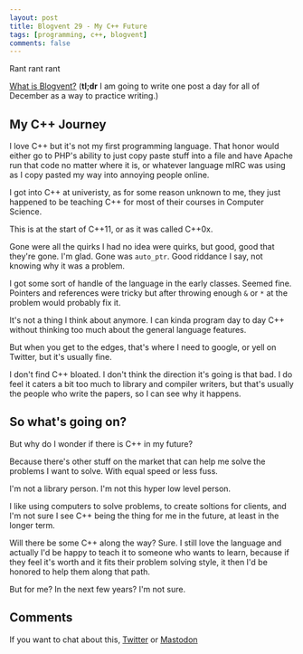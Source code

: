 ```yaml
---
layout: post
title: Blogvent 29 - My C++ Future
tags: [programming, c++, blogvent]
comments: false
---
```


Rant rant rant

[What is Blogvent?](/2022-11-27-blogvent-calendar/) (**tl;dr** I am going to write one post a day for all of December as a way to practice writing.)

## My C++ Journey

I love C++ but it's not my first programming language. That honor would either go to PHP's ability to just copy paste stuff into a file and have Apache run that code no matter where it is, or whatever language mIRC was using as I copy pasted my way into annoying people online.

I got into C++ at univeristy, as for some reason unknown to me, they just happened to be teaching C++ for most of their courses in Computer Science.

This is at the start of C++11, or as it was called C++0x.

Gone were all the quirks I had no idea were quirks, but good, good that they're gone. I'm glad. Gone was `auto_ptr`. Good riddance I say, not knowing why it was a problem.

I got some sort of handle of the language in the early classes. Seemed fine. Pointers and references were tricky but after throwing enough `&` or `*` at the problem would probably fix it.

It's not a thing I think about anymore. I can kinda program day to day C++ without thinking too much about the general language features.

But when you get to the edges, that's where I need to google, or yell on Twitter, but it's usually fine.

I don't find C++ bloated. I don't think the direction it's going is that bad. I do feel it caters a bit too much to library and compiler writers, but that's usually the people who write the papers, so I can see why it happens.

## So what's going on?

But why do I wonder if there is C++ in my future?

Because there's other stuff on the market that can help me solve the problems I want to solve. With equal speed or less fuss.

I'm not a library person. I'm not this hyper low level person.

I like using computers to solve problems, to create soltions for clients, and I'm not sure I see C++ being the thing for me in the future, at least in the longer term.

Will there be some C++ along the way? Sure. I still love the language and actually I'd be happy to teach it to someone who wants to learn, because if they feel it's worth and it fits their problem solving style, it then I'd be honored to help them along that path.

But for me? In the next few years? I'm not sure.

## Comments

If you want to chat about this, [Twitter](https://twitter.com/olafurw/status/1608587370189967362) or [Mastodon](https://mastodon.social/@olafurw/109599267191358485)
